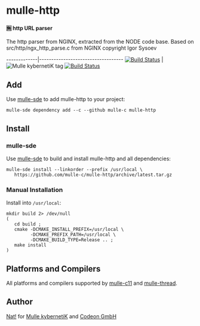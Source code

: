 # mulle-http

#### 🈚 http URL parser

The http parser from NGINX, extracted from the NODE code base. 
Based on src/http/ngx_http_parse.c from NGINX copyright Igor Sysoev

-------------|-----------------------------------
[![Build Status](https://travis-ci.org/mulle-c/mulle-http.svg?branch=release)](https://travis-ci.org/mulle-c/mulle-http) | ![Mulle kybernetiK tag](https://img.shields.io/github/tag/mulle-c/mulle-http.svg) [![Build Status](https://travis-ci.org/mulle-c/mulle-http.svg?branch=release)](https://travis-ci.org/mulle-c/mulle-http)


## Add

Use [mulle-sde](//github.com/mulle-sde) to add mulle-http to your project:

```
mulle-sde dependency add --c --github mulle-c mulle-http
```

## Install

### mulle-sde

Use [mulle-sde](//github.com/mulle-sde) to build and install mulle-http and all dependencies:

```
mulle-sde install --linkorder --prefix /usr/local \
   https://github.com/mulle-c/mulle-http/archive/latest.tar.gz
```

### Manual Installation

Install into `/usr/local`:

```
mkdir build 2> /dev/null
(
   cd build ;
   cmake -DCMAKE_INSTALL_PREFIX=/usr/local \
         -DCMAKE_PREFIX_PATH=/usr/local \
         -DCMAKE_BUILD_TYPE=Release .. ;
   make install
)
```

## Platforms and Compilers

All platforms and compilers supported by
[mulle-c11](//github.com/mulle-c/mulle-c11) and
[mulle-thread](//github.com/mulle-c/mulle-thread).


## Author

[Nat!](//www.mulle-kybernetik.com/weblog) for
[Mulle kybernetiK](//www.mulle-kybernetik.com) and
[Codeon GmbH](//www.codeon.de)
